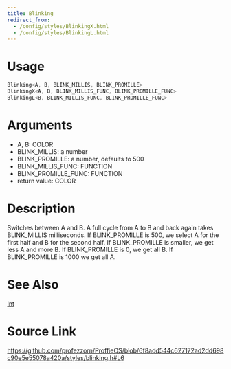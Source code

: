 ```yaml
---
title: Blinking
redirect_from:
  - /config/styles/BlinkingX.html
  - /config/styles/BlinkingL.html
---
```


# Usage
```cpp
Blinking<A, B, BLINK_MILLIS, BLINK_PROMILLE>
BlinkingX<A, B, BLINK_MILLIS_FUNC, BLINK_PROMILLE_FUNC>
BlinkingL<B, BLINK_MILLIS_FUNC, BLINK_PROMILLE_FUNC>
```

# Arguments
 * A, B: COLOR
 * BLINK_MILLIS: a number
 * BLINK_PROMILLE: a number, defaults to 500
 * BLINK_MILLIS_FUNC: FUNCTION
 * BLINK_PROMILLE_FUNC: FUNCTION
 * return value: COLOR

# Description
Switches between A and B.
A full cycle from A to B and back again takes BLINK_MILLIS milliseconds.
If BLINK_PROMILLE is 500, we select A for the first half and B for the
second half. If BLINK_PROMILLE is smaller, we get less A and more B.
If BLINK_PROMILLE is 0, we get all B.
If BLINK_PROMILLE is 1000 we get all A.


# See Also
[Int](/config/functions/Int.html)

# Source Link
https://github.com/profezzorn/ProffieOS/blob/6f8add544c627172ad2dd698c90e5e55078a420a/styles/blinking.h#L6
